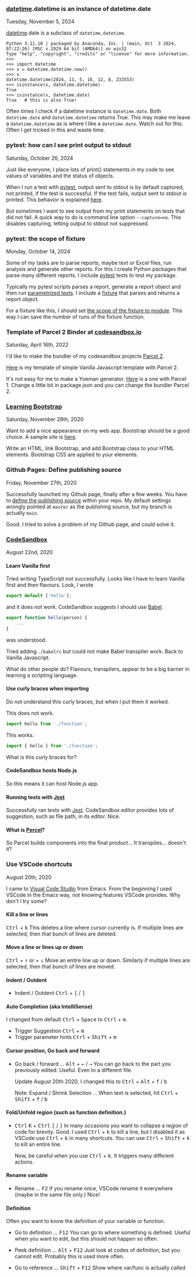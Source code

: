 ### [datetime](https://docs.python.org/3/library/datetime.html).datetime is an instance of datetime.date

Tuesday, November 5, 2024

[datetime](https://docs.python.org/3/library/datetime.html).date is a subclass of `datetime.datetime`.

    Python 3.11.10 | packaged by Anaconda, Inc. | (main, Oct  3 2024, 07:22:26) [MSC v.1929 64 bit (AMD64)] on win32
    Type "help", "copyright", "credits" or "license" for more information.
    >>>
    >>> import datetime
    >>> x = datetime.datetime.now()
    >>> x
    datetime.datetime(2024, 11, 5, 16, 12, 8, 233553)
    >>> isinstance(x, datetime.datetime)
    True
    >>> isinstance(x, datetime.date)
    True   # this is also True!

Often times I check if a datetime instance is `datetime.date`.
Both `datetime.date` and `datetime.datetime` returns True. This may make me
leave a `datetime.datetime` as is where I like a `datetime.date`.
Watch out for this. Often I get tricked in this and waste time.

### pytest: how can I see print output to stdout

<!--
  cSpell:ignore pytest
-->

Saturday, October 26, 2024

Just like everyone, I place lots of print() statements in my code to see values of variables and the status of objects.

When I run a test with [pytest](https://docs.pytest.org/), output sent to stdout is by default captured, not printed, if the test is successful. If the test fails, output sent to stdout is printed. This behavior is explained [here](https://docs.pytest.org/en/latest/how-to/capture-stdout-stderr.html).

But sometimes I want to see output from my print statements on tests that did not fail. A quick way to do is command line option `--capture=no`. This disables capturing, letting output to stdout not suppressed.


### pytest: the scope of fixture

Monday, October 14, 2024

Some of my tasks are to parse reports, maybe text or Excel files, run analysis and generate other reports. For this I create Python packages that parse many different reports. I include [pytest](https://docs.pytest.org/) tests to test my package.

Typically my pytest scripts parses a report, generate a report object and then run [parametrized tests](https://docs.pytest.org/en/latest/how-to/parametrize.html). I include a [fixture](https://docs.pytest.org/en/latest/how-to/fixtures.html) that parses and returns a report object.

For a fixture like this, I should set [the scope of the fixture to module](https://docs.pytest.org/en/latest/how-to/fixtures.html#scope-sharing-fixtures-across-classes-modules-packages-or-session). This way I can save the number of runs of the fixture function.

### Template of Parcel 2 Binder at [codesandbox.io](https://codesandbox.io/)

Saturday, April 16th, 2022

I'd like to make the bundler of my codesandbox projects [Parcel 2](https://parceljs.org/).

[Here](https://bit.ly/3EkSvMN) is my template of simple Vanilla Javascript template with Parcel 2.

It's not easy for me to make a Yoeman generator. [Here](https://www.npmjs.com/package/generator-parcel-webapp) is a one with Parcel 1. Change a little bit in package.json and you can change the bundler Parcel 2.

### [Learning Bootstrap](https://github.com/aidken/learning_bootstrap)

Saturday, November 28th, 2020

Want to add a nice appearance on my web app. Bootstrap should be a good choice. A sample site is [here](https://szw6q.csb.app/).

Write an HTML, link Bootstrap, and add Bootstrap class to your HTML elements. Bootstrap CSS are applied to your elements.

### Github Pages: Define publishing source

Friday, November 27th, 2020

Successfully launched my Github page, finally after a few weeks. You have to [define the publishing source](https://docs.github.com/en/free-pro-team@latest/github/working-with-github-pages/configuring-a-publishing-source-for-your-github-pages-site)
within your repo. My default settings wrongly pointed at `master` as the publishing source, but my branch is actually `main`.

Good. I tried to solve a problem of my Github page, and could solve it.


### [CodeSandbox](https://codesandbox.io)

August 22nd, 2020

#### Learn Vanilla first

Tried writing TypeScript not successfully. Looks like I have to learn Vanilla first and then flavours.
Look, I wrote

```typescript
export default ['hello'];
```

and it does not work. CodeSandbox suggests I should use [Babel](https://babeljs.io/).

```typescript
export function hello(person) {
    ...
}
```

was understood.

Tried adding `./babelrc` but could not make Babel transpiler work. Back to Vanilla Javascript.

What do other people do? Flavours, transpilers, appear to be a big barrier in learning a scripting language.


#### Use curly braces when importing

Do not understand this curly braces, but when I put them it worked.

This does not work.

```typescript
import hello from './function';
```

This works.

```typescript
import { hello } from './function';
```

What is this curly braces for?

#### CodeSandbox hosts Node.js

So this means it can host Node.js app.

#### Running tests with [Jest](https://jestjs.io/)

Successfully ran tests with [Jest](https://jestjs.io/). CodeSandbox editor provides lots of suggestion, such as file path, in its editor. Nice.

#### What is [Percel](https://parceljs.org/)?

So Parcel builds components into the final product... It transpiles... doesn't it?

### Use VSCode shortcuts

August 20th, 2020

I came to [Visual Code Studio](https://code.visualstudio.com/docs) from Emacs. From the beginning I used VSCode in the Emacs way, not knowing features VSCode provides. Why don't I try some?

#### Kill a line or lines

<kbd>Ctrl</kbd> + <kbd>k</kbd>
This deletes a line where cursor currently is. If multiple lines are selected, then that bunch of lines are deleted.

#### Move a line or lines up or down

<kbd>Ctrl</kbd> + <kbd>↑</kbd> or + <kbd>↓</kbd>
Move an entire line up or down. Similarly if multiple lines are selected, then that bunch of lines are moved.

#### Indent / Outdent

- Indent / Outdent <kbd>Ctrl</kbd> + <kbd>[</kbd> / <kbd>]</kbd>

#### Auto Completion (aka IntelliSense)

I changed from default <kbd>Ctrl</kbd> + <kbd>Space</kbd> to <kbd>Ctrl</kbd> + <kbd>m</kbd>.
 - Trigger Suggestion <kbd>Ctrl</kbd> + <kbd>m</kbd>
 - Trigger parameter hints <kbd>Ctrl</kbd> + <kbd>Shift</kbd> + <kbd>m</kbd>

#### Cursor position, Go back and forward

 - Go back / forward ... <kbd>Alt</kbd> + <kbd>←</kbd> / <kbd>→</kbd>
   You can go back to the part you previously edited. Useful. Even to a different file.

   Update August 20th 2020, I changed this to <kbd>Ctrl</kbd> + <kbd>Alt</kbd> + <kbd>f</kbd> / <kbd>b</kbd>

   Note: Expand / Shrink Selection ... When text is selected, hit <kbd>Ctrl</kbd> + <kbd>Shift</kbd> + <kbd>f</kbd> / <kbd>b</kbd>

#### Fold/Unfold region (such as function definition.)

 - <kbd>Ctrl</kbd> <kbd>K</kbd> + <kbd>Ctrl</kbd> <kbd>[</kbd> / <kbd>]</kbd>
   In many occasions you want to collapse a region of code for brevity. Good. I used <kbd>Ctrl</kbd> + <kbd>k</kbd> to kill a line, but I disabled it as VSCode use <kbd>Ctrl</kbd> + <kbd>k</kbd> in many shortcuts. You can use <kbd>Ctrl</kbd> + <kbd>Shift</kbd> + <kbd>k</kbd> to kill an entire line.

   Now, be careful when you use <kbd>Ctrl</kbd> + <kbd>k</kbd>. It triggers many different actions.

#### Rename variable

 - Rename ... <kbd>F2</kbd>
   If you rename once, VSCode rename it everywhere (maybe in the same file only.) Nice!

#### Definition

Often you want to know the definition of your variable or function.

 - Go to definition ... <kbd>F12</kbd>
   You can go to where something is defined. Useful when you want to edit, but this should not happen so often.

 - Peek definition ... <kbd>Alt</kbd> + <kbd>F12</kbd>
   Just look at codes of definition, but you cannot edit. Probably this is used more often.

 - Go to reference ... <kbd>Shift</kbd> + <kbd>F12</kbd>
   Show where var/func is actually called

